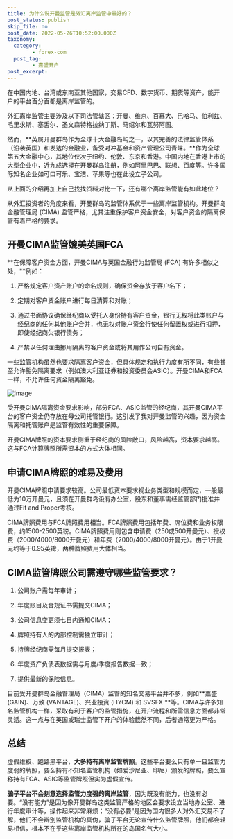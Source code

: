 ```yaml
---
title: 为什么说开曼监管是外汇离岸监管中最好的？
post_status: publish
skip_file: no
post_date: 2022-05-26T10:52:00.000Z
taxonomy:
  category:
        - forex-com
  post_tag:
        - 嘉盛开户
post_excerpt: 
---
```

在中国内地、台湾或东南亚其他国家，交易CFD、数字货币、期货等资产，能开户的平台百分百都是离岸监管的。

外汇离岸监管主要涉及以下司法管辖区：开曼、维京、百慕大、巴哈马、伯利兹、毛里求斯、塞舌尔、圣文森特格拉纳丁斯、马绍尔和瓦努阿图。

然而，**英属开曼群岛作为全球十大金融岛屿之一，以其完善的法律监管体系（沿袭英国）和发达的金融业，备受对冲基金和资产管理公司青睐。**作为全球第五大金融中心，其地位仅次于纽约、伦敦、东京和香港。中国内地在香港上市的大型企业中，近九成选择在开曼群岛注册，例如阿里巴巴、联想、百度等。许多国际知名企业如可口可乐、宝洁、苹果等也在此设立子公司。

从上面的介绍再加上自己找找资料对比一下，还有哪个离岸监管能有如此地位？

从外汇投资者的角度来看，开曼群岛的监管体系优于一些离岸监管机构。开曼群岛金融管理局 (CIMA) 监管严格，尤其注重保护客户资金安全，对客户资金的隔离保管有着严格的要求。

## 开曼CIMA监管媲美英国FCA

**在保障客户资金方面，开曼CIMA与英国金融行为监管局 (FCA) 有许多相似之处，**例如：

1. 严格规定客户资产账户的命名规则，确保资金存放于客户名下；

1. 定期对客户资金账户进行每日清算和对账；

1. 通过书面协议确保经纪商以受托人身份持有客户资金，银行无权将此类账户与经纪商的任何其他账户合并，也无权对账户资金行使任何留置权或进行扣押，即使经纪商欠银行债务；

1. 严禁以任何理由挪用隔离的客户资金或将其用作公司自有资金。

一些监管机构虽然也要求隔离客户资金，但具体规定和执行力度有所不同，有些甚至允许豁免隔离要求（例如澳大利亚证券和投资委员会ASIC）。开曼CIMA和FCA一样，不允许任何资金隔离豁免。

![Image](https://prod-files-secure.s3.us-west-2.amazonaws.com/39ed1227-6d7d-4570-be36-9ccd4a2c4241/bd849744-3fcb-4a37-8312-357962c8f065/image.png?X-Amz-Algorithm=AWS4-HMAC-SHA256&X-Amz-Content-Sha256=UNSIGNED-PAYLOAD&X-Amz-Credential=ASIAZI2LB466SOJEHALS%2F20251027%2Fus-west-2%2Fs3%2Faws4_request&X-Amz-Date=20251027T041329Z&X-Amz-Expires=3600&X-Amz-Security-Token=IQoJb3JpZ2luX2VjEOT%2F%2F%2F%2F%2F%2F%2F%2F%2F%2FwEaCXVzLXdlc3QtMiJHMEUCIQDQvIW4R%2Btzs28ZteKYsY5BefzYTTe%2FvpYOfAim7TPXgAIgCkYUxF6hR9%2FIllCc6XA4BgRqda%2Bq%2BYaf0fMrdshy%2F2MqiAQInP%2F%2F%2F%2F%2F%2F%2F%2F%2F%2FARAAGgw2Mzc0MjMxODM4MDUiDFGhSZAzcU3KDYIgTSrcAylbcR6uiPH3JpwtNLw0CPax%2BHJ0z59LMWNQE%2FmHl8rBSh3wb%2FQbT3dNnydERr2wDfnf7pifq2j0Dm1LQYSfKLXRJLyele7Sz7qV%2F4q9glJWYyZI21fHuwdPu4W%2BrwirG%2Bhb5p28t3bEGx3thHMA2SfmzasihdgPSx5oSzNkYnegXN3WZAsedF%2Bn13lKb3%2Bdz5FZfm7TzlPotVMTcUI5fO%2B9Bl%2BjztO93TuDqxq4MPeOTp2F6Yv3eJGuUq3tkOY%2BU3db83og0TQauGTKTofmhIT%2F2UceUUHhodq3Cr9ejSzbGspLM6ZFXX9X7LC5yhR4av8WU9R%2FjnKdlpf1sHVTlWaYy3XYpWS3rS049XNNypunZ1VUPFrPxoOpf6WhsxD28rSiDccaPLgDjapmGEHNXV%2BhyGHsrxiKYQdtQZXzC3zT0Ykg9iN3GDvlVR9x3L5HwhGzTCQ5HWfn4nlPtcqEabu7Lt1LKmzHhjhOHPPuXlqcEo8d6KVUkE4i%2FD3%2FffhEzXgle%2B8MbM%2FQcK%2BC6ym3nS%2F6ktg9VYunAlZ%2BgA6UcYl9BoHTbjGycTbuPcCToYSLaWZ6cVVCLgVRo%2Bhmk%2B0DrFjIfG2SkSM0uqs9PnY8wlx9PScQZZpOl8nS5pMRMK%2FN%2B8cGOqUBc%2Bcc%2BZ286JrU6HCQkcqM2teXGpsByeLj%2Fvs%2Bt9u1jD7lI6HHKaJ6oAk9QWbp5VblhdzZ5j8VT4I6PbSbz6q%2B5L62bq9l12TDd%2FakZRRADX%2B%2F8osCX52p0yKAqHVn9P4NCsIUoZEOg7ADhobg0WAI0OXiwY3DbR8wZuIrpL4sZxSDF9eh0haIGRf9dyNgvpyJ1ERkYwGEG%2Bs9zeXYXW6n6OPbnCY1&X-Amz-Signature=989e426611c81e13d50d6b4f6b53283e3393df787297e3c67d665182e10e9028&X-Amz-SignedHeaders=host&x-amz-checksum-mode=ENABLED&x-id=GetObject)

受开曼CIMA隔离资金要求影响，部分FCA、ASIC监管的经纪商，其开曼CIMA平台的客户资金仍存放在母公司托管银行。这引发了我对开曼监管的兴趣，因为资金隔离和托管账户是监管有效性的重要保障。

开曼CIMA牌照的资本要求侧重于经纪商的风险敞口，风险越高，资本要求越高。这与FCA计算牌照所需资本的方式大体相同。

## **申请CIMA牌照的难易及费用**

开曼CIMA牌照申请要求较高。公司最低资本要求视业务类型和规模而定，一般最低为10万开曼元，且须在开曼群岛设有办公室，股东和董事需经监管部门批准并通过Fit and Proper考核。

CIMA牌照费用与FCA牌照费用相当。FCA牌照费用包括年费、席位费和业务权限费，约1500-2500英镑。CIMA牌照费用则包含申请费（250或500开曼元）、授权费（2000/4000/8000开曼元）和年费（2000/4000/8000开曼元）。由于1开曼元约等于0.95英镑，两种牌照费用大体相当。

## CIMA监管牌照公司需遵守哪些监管要求？

1. 公司账户需每年审计；

1. 年度账目及合规证书需提交CIMA；

1. 公司信息变更须七日内通知CIMA；

1. 牌照持有人的内部控制需独立审计；

1. 持牌经纪商需每月提交报表；

1. 年度资产负债表数据需与月度/季度报告数据一致；

1. 提供最新的保险信息。

目前受开曼群岛金融管理局（CIMA）监管的知名交易平台并不多，例如**嘉盛 (GAIN)、万致 (VANTAGE)、兴业投资 (HYCM) 和 SVSFX **等。CIMA与许多知名监管机构一样，采取有利于客户的监管措施，在开户流程和所需信息方面都非常灵活。这一点与在英国或瑞士监管下开户的体验截然不同，后者通常更为严格。

## 总结

虚假维权、跑路黑平台，**大多持有离岸监管牌照**。这些平台要么只有单一且监管力度弱的牌照，要么持有不知名监管机构（如爱沙尼亚、印尼）颁发的牌照，要么宣称持有FCA、ASIC等监管牌照但实为虚假宣传。

**骗子平台不会刻意选择监管力度强的离岸监管**，因为既没有能力，也没有必要。“没有能力”是因为像开曼群岛这类监管严格的地区会要求设立当地办公室、进行年度审计等，操作起来非常麻烦；“没有必要”是因为国内很多人对外汇交易不了解，他们不会辨别监管机构的真伪，骗子平台无论宣传什么监管牌照，他们都会轻易相信，根本不在乎这些离岸监管机构所在的岛国名气大小。